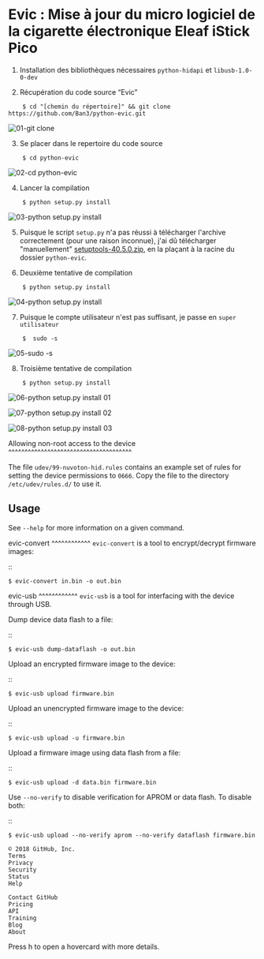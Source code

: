
Evic : Mise à jour du micro logiciel de la cigarette électronique Eleaf iStick Pico
===============================

1) Installation des bibliothèques nécessaires ``python-hidapi`` et ``libusb-1.0-0-dev``

2) Récupération du code source “Evic”
```
    $ cd "[chemin du répertoire]" && git clone https://github.com/Ban3/python-evic.git
```
![01-git clone](https://raw.githubusercontent.com/KevinMinions/python-evic/master/.images/01-git%20clone.png)

3) Se placer dans le repertoire du code source
```
    $ cd python-evic
```
![02-cd python-evic](https://raw.githubusercontent.com/KevinMinions/python-evic/master/.images/02-cd%20python-evic.png)

4) Lancer la compilation
```
    $ python setup.py install
```
![03-python setup.py install](https://raw.githubusercontent.com/KevinMinions/python-evic/master/.images/03-python%20setup.py%20install.png)

5) Puisque le script ``setup.py`` n'a pas réussi à télécharger l'archive correctement (pour une raison inconnue), j'ai dû télécharger "manuellement" [setuptools-40.5.0.zip](https://pypi.python.org/packages/source/s/setuptools/setuptools-40.5.0.zip), en la plaçant à la racine du dossier ``python-evic``.

6) Deuxième tentative de compilation
```
    $ python setup.py install
```
![04-python setup.py install](https://raw.githubusercontent.com/KevinMinions/python-evic/master/.images/03bis-python%20setup.py%20install.png)

7) Puisque le compte utilisateur n'est pas suffisant, je passe en ``super utilisateur``
```
    $  sudo -s
```
![05-sudo -s](https://raw.githubusercontent.com/KevinMinions/python-evic/master/.images/05-sudo%20-s.png)

8) Troisième tentative de compilation
```
    $ python setup.py install
```
![06-python setup.py install 01](https://raw.githubusercontent.com/KevinMinions/python-evic/master/.images/06-python%20setup.py%20install%2001.png)

![07-python setup.py install 02](https://raw.githubusercontent.com/KevinMinions/python-evic/master/.images/06-python%20setup.py%20install%2001.png)

![08-python setup.py install 03](https://raw.githubusercontent.com/KevinMinions/python-evic/master/.images/06-python%20setup.py%20install%2001.png)

Allowing non-root access to the device
^^^^^^^^^^^^^^^^^^^^^^^^^^^^^^^^^^^^^^

The file ``udev/99-nuvoton-hid.rules`` contains an example set of rules for setting the device permissions to ``0666``.  Copy the file to the directory ``/etc/udev/rules.d/`` to use it.

Usage
-------
See  ``--help`` for more information on a given command.

evic-convert
^^^^^^^^^^^^
``evic-convert`` is a tool to encrypt/decrypt firmware images:

::

    $ evic-convert in.bin -o out.bin

evic-usb
^^^^^^^^^^^^
``evic-usb`` is a tool for interfacing with the device through USB.


Dump device data flash to a file:

::

    $ evic-usb dump-dataflash -o out.bin

Upload an encrypted firmware image to the device:

::

    $ evic-usb upload firmware.bin

Upload an unencrypted firmware image to the device:

::

    $ evic-usb upload -u firmware.bin

Upload a firmware image using data flash from a file:

::

    $ evic-usb upload -d data.bin firmware.bin

Use  ``--no-verify`` to disable verification for APROM or data flash. To disable both:

::

    $ evic-usb upload --no-verify aprom --no-verify dataflash firmware.bin

    © 2018 GitHub, Inc.
    Terms
    Privacy
    Security
    Status
    Help

    Contact GitHub
    Pricing
    API
    Training
    Blog
    About

Press h to open a hovercard with more details.
